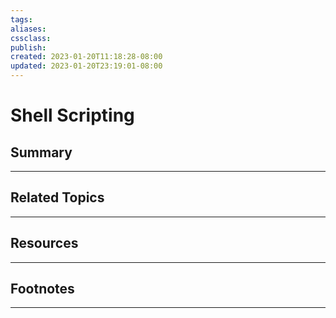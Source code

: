 ```yaml
---
tags:
aliases:
cssclass:
publish:
created: 2023-01-20T11:18:28-08:00
updated: 2023-01-20T23:19:01-08:00
---
```

# Shell Scripting

## Summary

---

## Related Topics

---

## Resources

---

## Footnotes

---